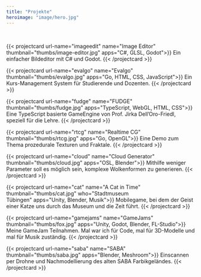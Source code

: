 ```yaml
---
title: "Projekte"
heroimage: "image/hero.jpg"
---
```

<br>

{{< projectcard url-name="imageedit" name="Image Editor" thumbnail="thumbs/image-editor.jpg" apps="C#, GLSL, Godot">}}
Ein einfacher Bildeditor mit C# und Godot.
{{< /projectcard >}}

{{< projectcard url-name="evalgo" name="Evalgo" thumbnail="thumbs/evalgo.jpg" apps="Go, HTML, CSS, JavaScript">}}
Ein Kurs-Management System für Studierende und Dozenten.
{{< /projectcard >}}

{{< projectcard url-name="fudge" name="FUDGE" thumbnail="thumbs/fudge.jpg" apps="TypeScript, WebGL, HTML, CSS">}}
Eine TypeScript basierte GameEngine von Prof. Jirka Dell’Oro-Friedl, speziell für die Lehre.
{{< /projectcard >}}

{{< projectcard url-name="rtcg" name="Realtime CG" thumbnail="thumbs/rtcg.jpg" apps="Go, OpenGL">}}
Eine Demo zum Thema prozedurale Texturen und Fraktale.
{{< /projectcard >}}

{{< projectcard url-name="cloud" name="Cloud Generator" thumbnail="thumbs/cloud.jpg" apps="OSL, Blender">}}
Mithilfe weniger Parameter soll es möglich sein, komplexe Wolkenformen zu generieren.
{{< /projectcard >}}

{{< projectcard url-name="cat" name="A Cat in Time" thumbnail="thumbs/cat.jpg" who="Stadtmuseum<br>Tübingen" apps="Unity, Blender, Musik">}}
Mobilegame, bei dem der Geist einer Katze uns durch das Museum und die Zeit führt.
{{< /projectcard >}}

{{< projectcard url-name="gamejams" name="GameJams" thumbnail="thumbs/fox.jpg" apps="Unity, Godot, Blender, FL-Studio">}}
Meine GameJam Teilnahmen. Mal war ich für Code, mal für 3D-Modelle und mal für Musik zuständig.
{{< /projectcard >}}
<!--
{{< projectcard url-name="tattoo" name="Tattoo Intros" thumbnail="thumbs/tattoo.jpg" apps="Blender">}}
Intros für einen Online Kurs zum Thema Tattoo Art.
{{< /projectcard >}}
-->
{{< projectcard url-name="saba" name="SABA" thumbnail="thumbs/saba.jpg" apps="Blender, Meshroom">}}
Einscannen per Drohne und Nachmodellierung des alten SABA Farbikgeländes.
{{< /projectcard >}}



<style>
  .page {
    width: 100%;
    max-width: 1400px !important;
    padding-right: 120px !important;
}

.shadow {
  box-shadow: 8px 5px 20px #1114;
}

.lg-sub-html {
  display: none !important;
}

@media screen and (max-width: 960px) {
    .page {
    width: 100%;
    max-width: 100% !important;
    padding-right: 20px !important;
    }
}

hr {
  margin-top: 35px !important;
}

</style>
 